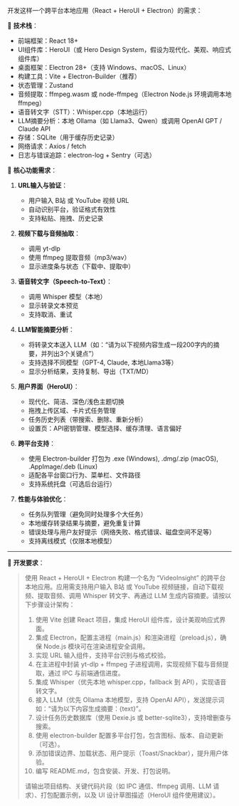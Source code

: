 开发这样一个跨平台本地应用（React + HeroUI + Electron）的需求：

🔧 **技术栈**：
- 前端框架：React 18+
- UI组件库：HeroUI（或 Hero Design System，假设为现代化、美观、响应式组件库）
- 桌面框架：Electron 28+（支持 Windows、macOS、Linux）
- 构建工具：Vite + Electron-Builder（推荐）
- 状态管理：Zustand
- 音频提取：ffmpeg.wasm 或 node-ffmpeg（Electron Node.js 环境调用本地 ffmpeg）
- 语音转文字（STT）：Whisper.cpp（本地运行）
- LLM摘要分析：本地 Ollama（如 Llama3、Qwen）或调用 OpenAI GPT / Claude API
- 存储：SQLite（用于缓存历史记录）
- 网络请求：Axios / fetch
- 日志与错误追踪：electron-log + Sentry（可选）


📌 **核心功能需求**：

1. **URL输入与验证**：
   - 用户输入 B站 或 YouTube 视频 URL
   - 自动识别平台，验证格式有效性
   - 支持粘贴、拖拽、历史记录

2. **视频下载与音频抽取**：
   - 调用 yt-dlp
   - 使用 ffmpeg 提取音频（mp3/wav）
   - 显示进度条与状态（下载中、提取中）

3. **语音转文字（Speech-to-Text）**：
   - 调用 Whisper 模型（本地）
   - 显示转录文本预览
   - 支持取消、重试

4. **LLM智能摘要分析**：
   - 将转录文本送入 LLM（如：“请为以下视频内容生成一段200字内的摘要，并列出3个关键点”）
   - 支持选择不同模型（GPT-4, Claude, 本地Llama3等）
   - 显示分析结果，支持复制、导出（TXT/MD）

5. **用户界面（HeroUI）**：
   - 现代化、简洁、深色/浅色主题切换
   - 拖拽上传区域、卡片式任务管理
   - 任务历史列表（带搜索、删除、重新分析）
   - 设置页：API密钥管理、模型选择、缓存清理、语言偏好

6. **跨平台支持**：
   - 使用 Electron-builder 打包为 .exe (Windows), .dmg/.zip (macOS), .AppImage/.deb (Linux)
   - 适配各平台窗口行为、菜单栏、文件路径
   - 支持系统托盘（可选后台运行）

7. **性能与体验优化**：
   - 任务队列管理（避免同时处理多个大任务）
   - 本地缓存转录结果与摘要，避免重复计算
   - 错误处理与用户友好提示（网络失败、格式错误、磁盘空间不足等）
   - 支持离线模式（仅限本地模型）

---

🚀 **开发要求**：

> 使用 React + HeroUI + Electron 构建一个名为 “VideoInsight” 的跨平台本地应用。应用需支持用户输入 B站 或 YouTube 视频链接，自动下载视频、提取音频、调用 Whisper 转文字、再通过 LLM 生成内容摘要。请按以下步骤设计架构：
>
> 1. 使用 Vite 创建 React 项目，集成 HeroUI 组件库，设计美观响应式界面。
> 2. 集成 Electron，配置主进程（main.js）和渲染进程（preload.js），确保 Node.js 模块可在渲染进程安全调用。
> 3. 实现 URL 输入组件，支持平台识别与格式校验。
> 4. 在主进程中封装 yt-dlp + ffmpeg 子进程调用，实现视频下载与音频提取，通过 IPC 与前端通信进度。
> 5. 集成 Whisper（优先本地 whisper.cpp，fallback 到 API），实现语音转文字。
> 6. 接入 LLM（优先 Ollama 本地模型，支持 OpenAI API），发送提示词如：“请为以下内容生成摘要：{text}”。
> 7. 设计任务历史数据库（使用 Dexie.js 或 better-sqlite3），支持增删查与搜索。
> 8. 使用 electron-builder 配置多平台打包，包含图标、版本、自动更新（可选）。
> 9. 添加错误边界、加载状态、用户提示（Toast/Snackbar），提升用户体验。
> 10. 编写 README.md，包含安装、开发、打包说明。
>
> 请输出项目结构、关键代码片段（如 IPC 通信、ffmpeg 调用、LLM 请求）、打包配置示例，以及 UI 设计草图描述（HeroUI 组件使用建议）。

